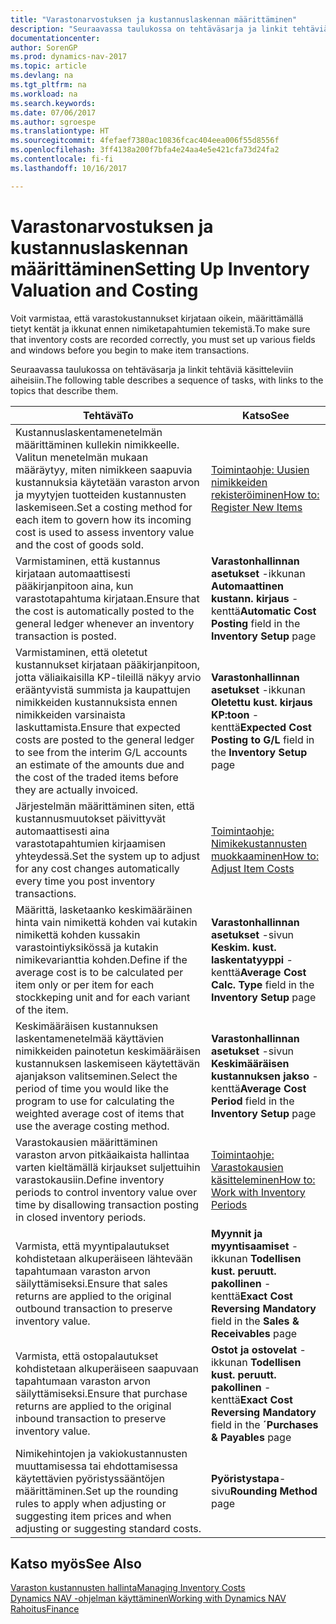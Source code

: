```yaml
---
title: "Varastonarvostuksen ja kustannuslaskennan määrittäminen"
description: "Seuraavassa taulukossa on tehtäväsarja ja linkit tehtäviä kuvaaviin aiheisiin."
documentationcenter: 
author: SorenGP
ms.prod: dynamics-nav-2017
ms.topic: article
ms.devlang: na
ms.tgt_pltfrm: na
ms.workload: na
ms.search.keywords: 
ms.date: 07/06/2017
ms.author: sgroespe
ms.translationtype: HT
ms.sourcegitcommit: 4fefaef7380ac10836fcac404eea006f55d8556f
ms.openlocfilehash: 3ff4138a200f7bfa4e24aa4e5e421cfa73d24fa2
ms.contentlocale: fi-fi
ms.lasthandoff: 10/16/2017

---
```

# <a name="setting-up-inventory-valuation-and-costing"></a><span data-ttu-id="2481d-103">Varastonarvostuksen ja kustannuslaskennan määrittäminen</span><span class="sxs-lookup"><span data-stu-id="2481d-103">Setting Up Inventory Valuation and Costing</span></span>
<span data-ttu-id="2481d-104">Voit varmistaa, että varastokustannukset kirjataan oikein, määrittämällä tietyt kentät ja ikkunat ennen nimiketapahtumien tekemistä.</span><span class="sxs-lookup"><span data-stu-id="2481d-104">To make sure that inventory costs are recorded correctly, you must set up various fields and windows before you begin to make item transactions.</span></span>

<span data-ttu-id="2481d-105">Seuraavassa taulukossa on tehtäväsarja ja linkit tehtäviä käsitteleviin aiheisiin.</span><span class="sxs-lookup"><span data-stu-id="2481d-105">The following table describes a sequence of tasks, with links to the topics that describe them.</span></span>

|<span data-ttu-id="2481d-106">**Tehtävä**</span><span class="sxs-lookup"><span data-stu-id="2481d-106">**To**</span></span>|<span data-ttu-id="2481d-107">**Katso**</span><span class="sxs-lookup"><span data-stu-id="2481d-107">**See**</span></span>|  
|------------|-------------|  
|<span data-ttu-id="2481d-108">Kustannuslaskentamenetelmän määrittäminen kullekin nimikkeelle. Valitun menetelmän mukaan määräytyy, miten nimikkeen saapuvia kustannuksia käytetään varaston arvon ja myytyjen tuotteiden kustannusten laskemiseen.</span><span class="sxs-lookup"><span data-stu-id="2481d-108">Set a costing method for each item to govern how its incoming cost is used to assess inventory value and the cost of goods sold.</span></span>|[<span data-ttu-id="2481d-109">Toimintaohje: Uusien nimikkeiden rekisteröiminen</span><span class="sxs-lookup"><span data-stu-id="2481d-109">How to: Register New Items</span></span>](inventory-how-register-new-items.md)|  
|<span data-ttu-id="2481d-110">Varmistaminen, että kustannus kirjataan automaattisesti pääkirjanpitoon aina, kun varastotapahtuma kirjataan.</span><span class="sxs-lookup"><span data-stu-id="2481d-110">Ensure that the cost is automatically posted to the general ledger whenever an inventory transaction is posted.</span></span>|<span data-ttu-id="2481d-111">**Varastonhallinnan asetukset** -ikkunan **Automaattinen kustann. kirjaus** -kenttä</span><span class="sxs-lookup"><span data-stu-id="2481d-111">**Automatic Cost Posting** field in the **Inventory Setup** page</span></span>|  
|<span data-ttu-id="2481d-112">Varmistaminen, että oletetut kustannukset kirjataan pääkirjanpitoon, jotta väliaikaisilla KP-tileillä näkyy arvio erääntyvistä summista ja kaupattujen nimikkeiden kustannuksista ennen nimikkeiden varsinaista laskuttamista.</span><span class="sxs-lookup"><span data-stu-id="2481d-112">Ensure that expected costs are posted to the general ledger to see from the interim G/L accounts an estimate of the amounts due and the cost of the traded items before they are actually invoiced.</span></span>|<span data-ttu-id="2481d-113">**Varastonhallinnan asetukset** -ikkunan **Oletettu kust. kirjaus KP:toon** -kenttä</span><span class="sxs-lookup"><span data-stu-id="2481d-113">**Expected Cost Posting to G/L** field in the **Inventory Setup** page</span></span>|  
|<span data-ttu-id="2481d-114">Järjestelmän määrittäminen siten, että kustannusmuutokset päivittyvät automaattisesti aina varastotapahtumien kirjaamisen yhteydessä.</span><span class="sxs-lookup"><span data-stu-id="2481d-114">Set the system up to adjust for any cost changes automatically every time you post inventory transactions.</span></span>|[<span data-ttu-id="2481d-115">Toimintaohje: Nimikekustannusten muokkaaminen</span><span class="sxs-lookup"><span data-stu-id="2481d-115">How to: Adjust Item Costs</span></span>](inventory-how-adjust-item-costs.md)|  
|<span data-ttu-id="2481d-116">Määrittä, lasketaanko keskimääräinen hinta vain nimikettä kohden vai kutakin nimikettä kohden kussakin varastointiyksikössä ja kutakin nimikevarianttia kohden.</span><span class="sxs-lookup"><span data-stu-id="2481d-116">Define if the average cost is to be calculated per item only or per item for each stockkeping unit and for each variant of the item.</span></span>|<span data-ttu-id="2481d-117">**Varastonhallinnan asetukset** -sivun **Keskim. kust. laskentatyyppi** -kenttä</span><span class="sxs-lookup"><span data-stu-id="2481d-117">**Average Cost Calc. Type** field in the **Inventory Setup** page</span></span>|  
|<span data-ttu-id="2481d-118">Keskimääräisen kustannuksen laskentamenetelmää käyttävien nimikkeiden painotetun keskimääräisen kustannuksen laskemiseen käytettävän ajanjakson valitseminen.</span><span class="sxs-lookup"><span data-stu-id="2481d-118">Select the period of time you would like the program to use for calculating the weighted average cost of items that use the average costing method.</span></span>|<span data-ttu-id="2481d-119">**Varastonhallinnan asetukset** -sivun **Keskimääräisen kustannuksen jakso** -kenttä</span><span class="sxs-lookup"><span data-stu-id="2481d-119">**Average Cost Period** field in the **Inventory Setup** page</span></span>|  
|<span data-ttu-id="2481d-120">Varastokausien määrittäminen varaston arvon pitkäaikaista hallintaa varten kieltämällä kirjaukset suljettuihin varastokausiin.</span><span class="sxs-lookup"><span data-stu-id="2481d-120">Define inventory periods to control inventory value over time by disallowing transaction posting in closed inventory periods.</span></span>|[<span data-ttu-id="2481d-121">Toimintaohje: Varastokausien käsitteleminen</span><span class="sxs-lookup"><span data-stu-id="2481d-121">How to: Work with Inventory Periods</span></span>](finance-how-to-work-with-inventory-periods.md)|  
|<span data-ttu-id="2481d-122">Varmista, että myyntipalautukset kohdistetaan alkuperäiseen lähtevään tapahtumaan varaston arvon säilyttämiseksi.</span><span class="sxs-lookup"><span data-stu-id="2481d-122">Ensure that sales returns are applied to the original outbound transaction to preserve inventory value.</span></span>|<span data-ttu-id="2481d-123">**Myynnit ja myyntisaamiset** -ikkunan **Todellisen kust. peruutt. pakollinen** -kenttä</span><span class="sxs-lookup"><span data-stu-id="2481d-123">**Exact Cost Reversing Mandatory** field in the **Sales & Receivables** page</span></span>|  
|<span data-ttu-id="2481d-124">Varmista, että ostopalautukset kohdistetaan alkuperäiseen saapuvaan tapahtumaan varaston arvon säilyttämiseksi.</span><span class="sxs-lookup"><span data-stu-id="2481d-124">Ensure that purchase returns are applied to the original inbound transaction to preserve inventory value.</span></span>|<span data-ttu-id="2481d-125">**Ostot ja ostovelat** -ikkunan **Todellisen kust. peruutt. pakollinen** -kenttä</span><span class="sxs-lookup"><span data-stu-id="2481d-125">**Exact Cost Reversing Mandatory** field in the **´Purchases & Payables** page</span></span>|
|<span data-ttu-id="2481d-126">Nimikehintojen ja vakiokustannusten muuttamisessa tai ehdottamisessa käytettävien pyöristyssääntöjen määrittäminen.</span><span class="sxs-lookup"><span data-stu-id="2481d-126">Set up the rounding rules to apply when adjusting or suggesting item prices and when adjusting or suggesting standard costs.</span></span>|<span data-ttu-id="2481d-127">**Pyöristystapa**-sivu</span><span class="sxs-lookup"><span data-stu-id="2481d-127">**Rounding Method** page</span></span>|  

## <a name="see-also"></a><span data-ttu-id="2481d-128">Katso myös</span><span class="sxs-lookup"><span data-stu-id="2481d-128">See Also</span></span>  
[<span data-ttu-id="2481d-129">Varaston kustannusten hallinta</span><span class="sxs-lookup"><span data-stu-id="2481d-129">Managing Inventory Costs</span></span>](finance-manage-inventory-costs.md)  
[<span data-ttu-id="2481d-130">Dynamics NAV -ohjelman käyttäminen</span><span class="sxs-lookup"><span data-stu-id="2481d-130">Working with Dynamics NAV</span></span>](ui-work-product.md)  
[<span data-ttu-id="2481d-131">Rahoitus</span><span class="sxs-lookup"><span data-stu-id="2481d-131">Finance</span></span>](finance.md)  

